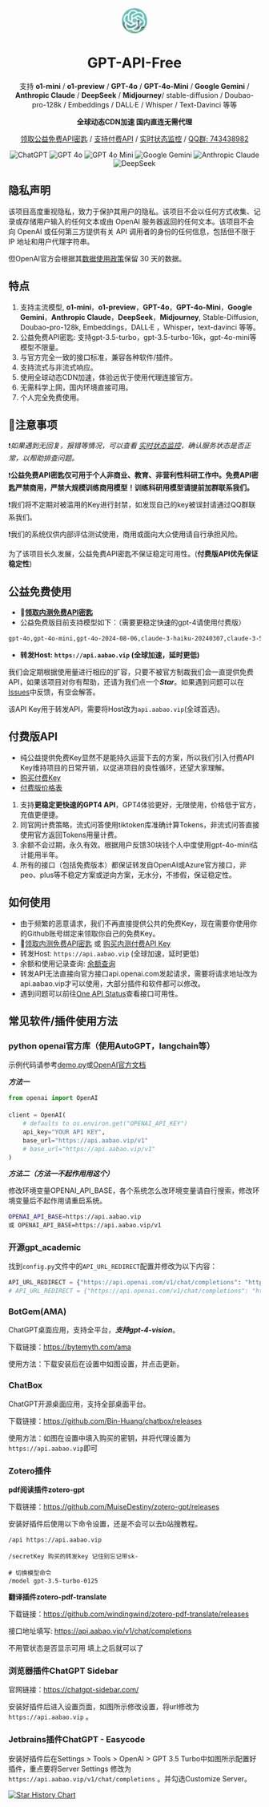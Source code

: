 <div align="center">
<img src="./images/GPT-API-Free.jpg" alt="icon" width="50px"/>
<h1 align="center">GPT-API-Free</h1>

支持 **o1-mini** / **o1-preview** / **GPT-4o** / **GPT-4o-Mini** / **Google Gemini** / **Anthropic Claude** / **DeepSeek** / **Midjourney**/ stable-diffusion / Doubao-pro-128k / Embeddings / DALL·E / Whisper / Text-Davinci 等等

**全球动态CDN加速 国内直连无需代理**

[领取公益免费API密匙](https://api.aabao.vip/home) / [支持付费API](https://api.aabao.vip/) / [实时状态监控](https://status.aabao.vip/) / [QQ群: 743438982](https://qm.qq.com/q/uYLy9BkqUU)

![ChatGPT](https://tianji.aabao.vip/monitor/clnzoxcy10001vy2ohi4obbi0/cm0d6fj6a008x8yomadmawf22/badge.svg)
![GPT 4o](https://tianji.aabao.vip/monitor/clnzoxcy10001vy2ohi4obbi0/cm0d6j31d00bv8yom4kqo87g2/badge.svg)
![GPT 4o Mini](https://tianji.aabao.vip/monitor/clnzoxcy10001vy2ohi4obbi0/cm0m25s043en28yom97zx6axd/badge.svg)
![Google Gemini](https://tianji.aabao.vip/monitor/clnzoxcy10001vy2ohi4obbi0/cm0d6o0e100g98yomjgf7ys2w/badge.svg)
![Anthropic Claude](https://tianji.aabao.vip/monitor/clnzoxcy10001vy2ohi4obbi0/cm0d6pd7y00hn8yom7i2cefzf/badge.svg)
![DeepSeek](https://tianji.aabao.vip/monitor/clnzoxcy10001vy2ohi4obbi0/cm0d6l7hk00dn8yomz5j7sywp/badge.svg)

</div>

## 隐私声明

该项目高度重视隐私，致力于保护其用户的隐私。该项目不会以任何方式收集、记录或存储用户输入的任何文本或由 OpenAI 服务器返回的任何文本。该项目不会向 OpenAI 或任何第三方提供有关 API 调用者的身份的任何信息，包括但不限于 IP 地址和用户代理字符串。

但OpenAI官方会根据其[数据使用政策](https://platform.openai.com/docs/data-usage-policies)保留 30 天的数据。

## 特点
1. 支持主流模型, **o1-mini**，**o1-preview**，**GPT-4o**，**GPT-4o-Mini**，**Google Gemini**，**Anthropic Claude**，**DeepSeek**，**Midjourney**,  Stable-Diffusion, Doubao-pro-128k, Embeddings，DALL·E ，Whisper，text-davinci 等等。
2. 公益免费API密匙: 支持gpt-3.5-turbo，gpt-3.5-turbo-16k，gpt-4o-mini等模型不限量。
3. 与官方完全一致的接口标准，兼容各种软件/插件。
4. 支持流式与非流式响应。
5. 使用全球动态CDN加速，体验远优于使用代理连接官方。
6. 无需科学上网，国内环境直接可用。
7. 个人完全免费使用。

## 🚩注意事项



❗️*如果遇到无回复，报错等情况，可以查看 [实时状态监控](https://status.aabao.vip)，确认服务状态是否正常，以帮助排查问题。*

❗️**公益免费API密匙仅可用于个人非商业、教育、非营利性科研工作中。免费API密匙严禁商用，严禁大规模训练商用模型！训练科研用模型请提前加群联系我们。**

❗️我们将不定期对被滥用的Key进行封禁，如发现自己的key被误封请通过QQ群联系我们。

❗️我们的系统仅供内部评估测试使用，商用或面向大众使用请自行承担风险。

为了该项目长久发展，公益免费API密匙不保证稳定可用性。(**付费版API优先保证稳定性**)

## 公益免费使用

- **🚀[领取内测免费API密匙](https://api.aabao.vip/home)**
- 公益免费版目前支持模型如下：（需要更稳定快速的gpt-4请使用付费版）
```markdown
gpt-4o,gpt-4o-mini,gpt-4o-2024-08-06,claude-3-haiku-20240307,claude-3-5-sonnet-20240620,gemini-1.5-pro-exp-0801,gemini-1.5-pro-latest,deepseek-chat,deepseek-coder
```
- **转发Host: `https://api.aabao.vip` (全球加速，延时更低)**


我们会定期根据使用量进行相应的扩容，只要不被官方制裁我们会一直提供免费API，如果该项目对你有帮助，还请为我们点一个***Star***。如果遇到问题可以在[Issues](https://github.com/aabao325/GPT_API_Free/issues)中反馈，有空会解答。

该API Key用于转发API，需要将Host改为`api.aabao.vip`(全球首选)。

## 付费版API
- 纯公益提供免费Key显然不是能持久运营下去的方案，所以我们引入付费API Key维持项目的日常开销，以促进项目的良性循环，还望大家理解。
- [购买付费Key](https://api.aabao.vip/home)
- [付费版价格表](https://api.aabao.vip/model)

1. 支持**更稳定更快速的GPT4 API**，GPT4体验更好，无限使用，价格低于官方，充值更便捷。
2. 同官网计费策略，流式问答使用tiktoken库准确计算Tokens，非流式问答直接使用官方返回Tokens用量计费。
3. 余额不会过期，永久有效。根据用户反馈30块钱个人中度使用gpt-4o-mini估计能用半年。
4. 所有的接口（包括免费版本）都保证转发自OpenAI或Azure官方接口，非peo、plus等不稳定方案或逆向方案，无水分，不掺假，保证稳定性。

## 如何使用
- 由于频繁的恶意请求，我们不再直接提供公共的免费Key，现在需要你使用你的Github账号绑定来领取你自己的免费Key。
- 🚀[领取内测免费API密匙](https://api.aabao.vip/home) 或 [购买内测付费API Key](https://api.aabao.vip/)
- 转发Host: `https://api.aabao.vip` (全球加速，延时更低)
- 余额和使用记录查询: [余额查询](https://api.aabao.vip/log)
- 转发API无法直接向官方接口api.openai.com发起请求，需要将请求地址改为api.aabao.vip才可以使用，大部分插件和软件都可以修改。
- 遇到问题可以前往[One API Status](https://status.aabao.vip/)查看接口可用性。

## 常见软件/插件使用方法

### **python openai官方库（使用AutoGPT，langchain等）**
示例代码请参考[demo.py](./demo.py)或[OpenAI官方文档](https://platform.openai.com/docs/guides/text-generation)

***方法一***

```python
from openai import OpenAI

client = OpenAI(
    # defaults to os.environ.get("OPENAI_API_KEY")
    api_key="YOUR API KEY",
    base_url="https://api.aabao.vip/v1"
    # base_url="https://api.aabao.vip/v1"
)
```

***方法二（方法一不起作用用这个）***

修改环境变量OPENAI_API_BASE，各个系统怎么改环境变量请自行搜索，修改环境变量后不起作用请重启系统。
```bash
OPENAI_API_BASE=https://api.aabao.vip
或 OPENAI_API_BASE=https://api.aabao.vip/v1
```
### **开源gpt_academic**
找到`config.py`文件中的`API_URL_REDIRECT`配置并修改为以下内容：
```python
API_URL_REDIRECT = {"https://api.openai.com/v1/chat/completions": "https://api.aabao.vip/v1/chat/completions"}
# API_URL_REDIRECT = {"https://api.openai.com/v1/chat/completions": "https://api.aabao.vip/v1/chat/completions"}
```
### **BotGem(AMA)**

ChatGPT桌面应用，支持全平台，***支持gpt-4-vision***。

下载链接：https://bytemyth.com/ama

使用方法：下载安装后在设置中如图设置，并点击更新。

### **ChatBox**

ChatGPT开源桌面应用，支持全部桌面平台。

下载链接：https://github.com/Bin-Huang/chatbox/releases

使用方法：如图在设置中填入购买的密钥，并将代理设置为`https://api.aabao.vip`即可

### **Zotero插件**

**pdf阅读插件zotero-gpt**

下载链接：https://github.com/MuiseDestiny/zotero-gpt/releases

安装好插件后使用以下命令设置，还是不会可以去b站搜教程。
```
/api https://api.aabao.vip

/secretKey 购买的转发key 记住别忘记带sk-

# 切换模型命令
/model gpt-3.5-turbo-0125 
```

**翻译插件zotero-pdf-translate**

下载链接：https://github.com/windingwind/zotero-pdf-translate/releases

接口地址填写: https://api.aabao.vip/v1/chat/completions

不用管状态是否显示可用 填上之后就可以了

### **浏览器插件ChatGPT Sidebar**

官网链接：https://chatgpt-sidebar.com/

安装好插件后进入设置页面，如图所示修改设置，将url修改为 `https://api.aabao.vip` 。

### **Jetbrains插件ChatGPT - Easycode**

安装好插件后在Settings > Tools > OpenAI > GPT 3.5 Turbo中如图所示配置好插件，重点要将Server Settings 修改为 `https://api.aabao.vip/v1/chat/completions` 。并勾选Customize Server。

[![Star History Chart](https://api.star-history.com/svg?repos=aabao325/GPT_API_Free&type=Date)](https://star-history.com/#aabao325/GPT_API_Free&Date)